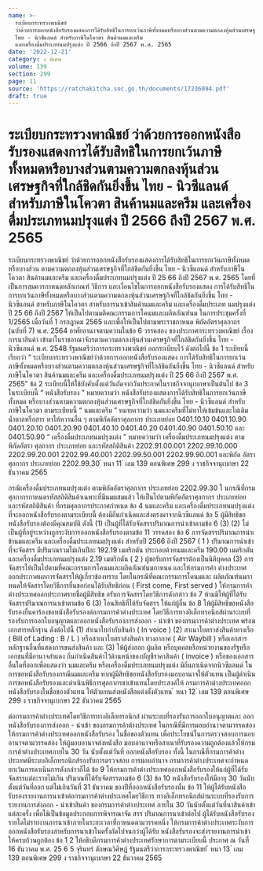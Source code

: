 ```yaml
---
name: >-
  ระเบียบกระทรวงพาณิชย์
  ว่าด้วยการออกหนังสือรับรองแสดงการได้รับสิทธิในการยกเว้นภาษีทั้งหมดหรือบางส่วนตามความตกลงหุ้นส่วนเศรษฐกิจที่ใกล้ชิดกันยิ่งขึ้น
  ไทย - นิวซีแลนด์ สำหรับภาษีในโควตา สินค้านมและครีม
  และเครื่องดื่มประเภทนมปรุงแต่ง ปี 2566 ถึงปี 2567 พ.ศ. 2565
date: '2022-12-21'
category: ง พิเศษ
volume: 139
section: 299
page: 11
source: 'https://ratchakitcha.soc.go.th/documents/17236094.pdf'
draft: true
---
```


# ระเบียบกระทรวงพาณิชย์ ว่าด้วยการออกหนังสือรับรองแสดงการได้รับสิทธิในการยกเว้นภาษีทั้งหมดหรือบางส่วนตามความตกลงหุ้นส่วนเศรษฐกิจที่ใกล้ชิดกันยิ่งขึ้น ไทย - นิวซีแลนด์ สำหรับภาษีในโควตา สินค้านมและครีม และเครื่องดื่มประเภทนมปรุงแต่ง ปี 2566 ถึงปี 2567 พ.ศ. 2565

ระเบียบกระทรวงพาณิชย์ ว่าด้วยการออกหนังสือรับรองแสดงการได้รับสิทธิในการยกเว้นภาษีทั้งหมดหรือบางส่วน ตามความตกลงหุ้นส่วนเศรษฐกิจที่ใกล้ชิดกันยิ่งขึ้น ไทย - นิวซีแลนด์ สำหรับภาษีในโควตา สินค้านมและครีม และเครื่องดื่มประเภทนมปรุงแต่ง ปี 25 66 ถึงปี 2567 พ.ศ. 2565 โดยที่เป็นการสมควรกาหนดหลักเกณฑ์ วิธีการ และเงื่อนไขในการออกหนังสือรับรองแสดง การได้รับสิทธิในการยกเว้นภาษีทั้งหมดหรือบางส่วนตามความตกลงหุ้นส่วนเศรษฐกิจที่ใกล้ชิดกันยิ่งขึ้น ไทย - นิวซีแลนด์ สาหรับภาษีในโควตา สาหรับการนาเข้าสินค้านมและครีม และเครื่องดื่มประเภท นมปรุงแต่ง ปี 25 66 ถึงปี 2567 ให้เป็นไปตามมติคณะกรรมการโคนมและผลิตภัณฑ์นม ในการประชุมครั้งที่ 1/2565 เมื่อวันที่ 1 กรกฎาคม 2565 และเพื่อให้เป็นไปตามพระราชกาหนด พิกัดอัตราศุลกากร (ฉบับที่ 7) พ.ศ. 2564 อาศัยอานาจตามความในข้อ 6 วรรคสอง ของประกาศกระทรวงพาณิชย์ เรื่อง การนาสินค้า เข้ามาในราชอาณาจักรตามความตกลงหุ้นส่วนเศรษฐกิจที่ใกล้ชิดกันยิ่งขึ้น ไทย - นิวซีแลนด์ พ.ศ. 2548 รัฐมนตรีว่าการกระทรวงพาณิชย์ ออกระเบียบไว้ ดังต่อไปนี้ ข้อ 1 ระเบียบนี้เรียกว่า “ ระเบียบกระทรวงพาณิชย์ว่าด้วยการออกหนังสือรับรองแสดง การได้รับสิทธิในการยกเว้นภาษีทั้งหมดหรือบางส่วนตามความตกลงหุ้นส่วนเศรษฐกิจที่ใกล้ชิดกันยิ่งขึ้น ไทย - นิวซีแลนด์ สำหรับภาษีในโควตา สินค้านมและครีม และเครื่องดื่มประเภทนมปรุงแต่ง ปี 25 66 ถึงปี 2567 พ.ศ. 2565” ข้อ 2 ระเบียบนี้ให้ใช้บังคับตั้งแต่วันถัดจากวันประกาศในราชกิจจานุเบกษาเป็นต้นไป ข้อ 3 ในระเบียบนี้ “ หนังสือรับรอง ” หมายความว่า หนังสือรับรองแสดงการได้รับสิทธิในการยกเว้นภาษีทั้งหมด หรือบางส่วนตามความตกลงหุ้นส่วนเศรษฐกิจที่ใกล้ชิดกันยิ่งขึ้น ไทย - นิวซีแลนด์ สำหรับภาษีในโควตา ตามระเบียบนี้ “ นมและครีม ” หมายความว่า นมและครีมที่ไม่ทาให้เข้มข้นและไม่เติมน้ำตาลหรือสาร ทาให้หวานอื่น ๆ ตามพิกัดอัตราศุลกากร ประเภทย่อย 0401.10.10 0401.10.90 0401.20.10 0401.20.90 0401.40.10 0401.40.20 0401.40.90 0401.50.10 และ 0401.50.90 “ เครื่องดื่มประเภทนมปรุงแต่ง ” หมายความว่า เครื่องดื่มประเภทนมปรุงแต่ง ตามพิกัดอัตรา ศุลกากร ประเภทย่อย และรหัสสถิติสินค้า 2202.91.00.001 2202.99.10.000 2202.99.20.001 2202.99.40.001 2202.99.50.001 2202.99.90.001 และพิกัด อัตราศุลกากร ประเภทย่อย 2202.99.30 ้ หนา 11 ่ เลม 139 ตอนพิเศษ 299 ง ราชกิจจานุเบกษา 22 ธันวาคม 2565

กรณีเครื่องดื่มประเภทนมปรุงแต่ง ตามพิกัดอัตราศุลกากร ประเภทย่อย 2202.99.30 ใ นกรณีที่กรมศุลกากรกาหนดรหัสสถิติสินค้าเฉพาะที่มีนมผสมแล้ว ให้เป็นไปตามพิกัดอัตราศุลกากร ประเภทย่อย และรหัสสถิติสินค้า ที่กรมศุลกากรประกาศกำหนด ข้อ 4 นมและครีม และเครื่องดื่มประเภทนมปรุงแต่ง ที่จะออกหนังสือรับรองตามระเบียบนี้ ต้องมีถิ่นกำเนิดและส่งตรงมาจากนิวซีแลนด์ ข้อ 5 ผู้มีสิทธิขอหนังสือรับรองต้องมีคุณสมบัติ ดังนี้ (1) เป็นผู้ที่ได้รับจัดสรรปริมาณการนำเข้าตามข้อ 6 (3) (2) ไม่เป็นผู้ที่อยู่ระหว่างถูกระงับการออกหนังสือรับรองตามข้อ 11 วรรคสอง ข้อ 6 การจัดสรรปริมาณการนำเ ข้านมและครีม และเครื่องดื่มประเภทนมปรุงแต่ง สำหรับปี 2566 ถึงปี 2567 ( 1 ) ปริมาณการนำเข้าที่จะจัดสรร มีปริมาณรวมไม่เกินปีละ 192.19 เมตริกตัน ประกอบด้วยนมและครีม 190.00 เมตริกตัน และเครื่องดื่มประเภทนมปรุงแต่ง 2.19 เมตริกตัน ( 2 ) ผู้ขอรับการจัดสรรต้องเป็นนิติบุคคล (3) การจัดสรรให้เป็นไปตามที่คณะกรรมการโคนมและผลิตภัณฑ์นมกาหนด และให้กรมการค้า ต่างประเทศออกประกาศผลการจัดสรรให้ผู้เกี่ยวข้องทราบ โดยในกรณีที่คณะกรรมการโคนมและ ผลิตภัณฑ์นมกาหนดให้จัดสรรโดยวิธีการยื่นขอก่อนได้รับสิทธิก่อน ( First come, First served ) ให้กรมการค้าต่างประเทศออกประกาศรายชื่อผู้มีสิทธิข อรับการจัดสรรโดยวิธีการดังกล่าว ข้อ 7 ห้ามมิให้ผู้ที่ได้รับจัดสรรปริมาณการนาเข้าตามข้อ 6 (3) โอนสิทธิที่ได้รับจัดสรร ให้แก่ผู้อื่น ข้อ 8 ให้ผู้มีสิทธิขอหนังสือรับรองยื่นคาร้องขอหนังสือรับรองต่อกรมการค้าต่างประเทศ โดยวิธีการทางอิเล็กทรอนิกส์ผ่านระบบที่รองรับการออกใบอนุญาตและออกหนังสือรับรองการส่งออก - นำเข้า ของกรมการค้าต่างประเทศ พร้อมเอกสารหลักฐาน ดังต่อไปนี้ (1) สำเนาใบกำกับสินค้า ( In voice ) (2) สาเนาใบตราส่งสินค้าทางเรือ ( Bill of Lading : B / L ) หรือสาเนาใบตราส่งสินค้า ทางอากาศ ( Air Waybill ) หรือเอกสารหลักฐานอื่นที่แสดงการขนส่งสินค้า และ (3) ให้ผู้ส่งออก ผู้ผลิต หรือบุคคลหรือหน่วยงานของรัฐหรือเอกชนที่มีอานาจสำแดง ถิ่นกำเนิดสินค้าไว้ด้านหน้าของบัญชีราคาสินค้า ( invoice ) หรือของเอกสารอื่นใดที่ออกเพื่อแสดงว่า นมและครีม หรือเครื่องดื่มประเภทนมปรุงแต่ง มีถิ่นกาเนิดจากนิวซีแลนด์ ในการขอหนังสือรับรองกรณีนมและครีม หากผู้มีสิทธิขอหนังสือรับรองมอบอานาจให้ตัวแทน เป็นผู้ดำเนินการขอหนังสือรับรองและดำเนินพิธีการศุลกากรขาเข้าแทนโดยประสงค์ให้ กรมการค้าต่างประเทศออกหนังสือรับรองในชื่อของตัวแทน ให้ตัวแทนส่งหนังสือแต่งตั้งตัวแทน ้ หนา 12 ่ เลม 139 ตอนพิเศษ 299 ง ราชกิจจานุเบกษา 22 ธันวาคม 2565

ต่อกรมการค้าต่างประเทศโดยวิธีการทางอิเล็กทรอนิกส์ ผ่านระบบที่รองรับการออกใบอนุญาตและ ออกหนังสือรับรองการส่งออก - นำเข้า ของกรมการค้าต่างประเทศ ในกรณีที่มีการมอบอำนาจตามวรรคสองให้กรมการค้าต่างประเทศออกหนังสือรับรอง ในชื่อของตัวแทน เพื่อประโยชน์ในการตรวจสอบการมอบอานาจตามวรรคสอง ให้ผู้มอบอานาจส่งหนังสือ มอบอานาจหรือสาเนาที่รับรองความถูกต้องแล้วให้กรมการค้าต่างประเทศภายใน 30 วัน นับตั้งแต่วันที่ ออกหนังสือรับรอง ทั้งนี้ ในกรณีที่กรมการค้าต่างประเทศมีระบบอิเล็กทรอนิกส์รองรับการตรวจสอบ การมอบอำนาจ กรมการค้าต่างประเทศจะกำหนดยกเว้นการดาเนินการดังกล่าวก็ได้ ข้อ 9 ให้กรมการค้าต่างประเทศออกหนังสือรับรองให้แก่ผู้ที่ได้รับจัดสรรแต่ละรายไม่เกิน ปริมาณที่ได้รับจัดสรรตามข้อ 6 (3) ข้อ 10 หนังสือรับรองให้มีอายุ 30 วันนับตั้งแต่วันที่ออก แต่ไม่เกินวันที่ 31 ธันวาคม ของปีที่ออกหนังสือรับรองนั้น ข้อ 11 ให้ผู้ได้รับหนังสือรับรองรายงานการนาเข้าต่อกรมการค้าต่างประเทศโดยวิธีการ ทางอิเล็กทรอนิกส์ผ่านระบบที่รองรับการรายงานการส่งออก - นำเข้าสินค้า ของกรมการค้าต่างประเทศ ภายใน 30 วันนับตั้งแต่วันที่นาสินค้าเข้าแต่ละครั้ง เพื่อใช้เป็นข้อมูลประกอบการพิจารณาจัด สรร ปริมาณการนาเข้าต่อไป ผู้ได้รับหนังสือรับรองรายใดไม่รายงานการนาเข้าภายในระยะเวลาที่กาหนดตามวรรคหนึ่ง ให้กรมการค้าต่างประเทศระงับการออกหนังสือรับรองสาหรับการนาเข้าในครั้งถัดไปจนกว่าผู้ได้รับ หนังสือรับรองจะส่งรายงานการนำเข้าให้ครบถ้วนถูกต้อง ข้อ 1 2 ให้อธิบดีกรมการค้าต่างประเทศรักษาการตามระเบียบนี้ ประกาศ ณ วันที่ 16 ธันวาคม พ.ศ. 25 6 5 จุรินทร์ ลักษณวิศิษฏ์ รัฐมนตรีว่าการกระทรวงพาณิชย์ ้ หนา 13 ่ เลม 139 ตอนพิเศษ 299 ง ราชกิจจานุเบกษา 22 ธันวาคม 2565
